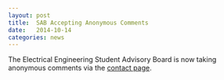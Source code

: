 ```yaml
---
layout: post
title:  SAB Accepting Anonymous Comments
date:   2014-10-14
categories: news
---
```


The Electrical Engineering Student Advisory Board is now taking anonymous comments via the [contact page](/contact/).
